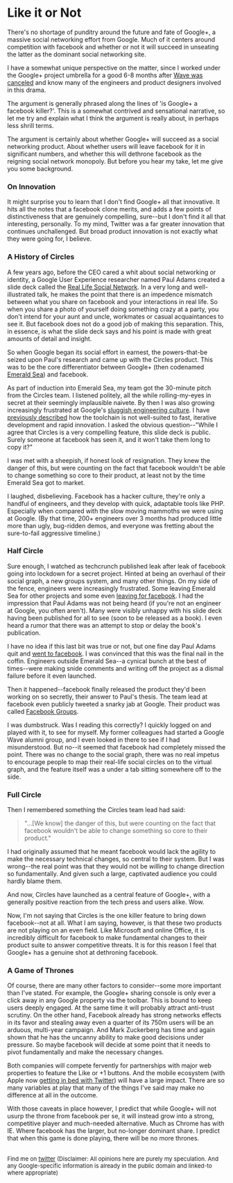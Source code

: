 
# Like it or Not

There's no shortage of punditry around the future and fate of Google+, a massive social networking
effort from Google. Much of it centers around competition with facebook and whether or
not it will succeed in unseating the latter as the dominant social networking site.

I have a somewhat unique perspective on the matter, since I worked under the Google+ project umbrella
for a good 6-8 months after [Wave was canceled](http://rethrick.com/#waving-goodbye) and know many
of the engineers and product designers involved in this drama.

The argument is generally phrased along the lines of 'is Google+ a facebook killer?'. This is a somewhat
contrived and sensational narrative, so let me try and explain what I think the argument is really about,
in perhaps less shrill terms.

The argument is certainly about whether Google+ will succeed as a social networking product. About
whether users will leave facebook for it in significant numbers, and whether this will dethrone facebook as the
reigning social network monopoly. But before you hear my take, let me give you some background.

### On Innovation

It might surprise you to learn that I don't find Google+ all that innovative. It hits all the notes
that a facebook clone merits, and adds a few points of distinctiveness that are genuinely compelling, sure--but
 I don't find it all that interesting, personally. To my mind, Twitter was a far greater innovation
that continues unchallenged. But broad product innovation is not exactly what they were going for, I believe.

### A History of Circles

A few years ago, before the CEO cared a whit about social networking or identity, a Google User
 Experience researcher named Paul Adams created a slide deck called the
 [Real Life Social Network](http://www.slideshare.net/padday/the-real-life-social-network-v2). In a
 very long and well-illustrated talk, he makes the point that there is an impedence mismatch between
 what you share on facebook and your interactions in real life. So when you share a photo of yourself
 doing something crazy at a party, you don't intend for your aunt and uncle, workmates or casual
acquaintances to see it. But facebook does not do a good job of making this separation. This, in
essence, is what the slide deck says and his point is made with great amounts of detail and insight.

So when Google began its social effort in earnest, the powers-that-be seized upon Paul's research
and came up with the Circles product. This was to be the core differentiator between Google+ (then
 codenamed [Emerald Sea](http://www.wired.com/epicenter/2011/06/inside-google-plus-social/)) and facebook.

As part of induction into Emerald Sea, my team got the 30-minute pitch from the Circles team. I
 listened politely, all the while rolling-my-eyes in secret at their seemingly implausible naivete.
 By then I was also growing increasingly frustrated at Google's [sluggish engineering culture](http://slacy.com/blog/2011/03/what-larry-page-really-needs-to-do-to-return-google-to-its-startup-roots/).
  I have [previously described](http://rethrick.com/#waving-goodbye) how the toolchain is not well-suited to fast, iterative development and
 rapid innovation. I asked the obvious question--"While I agree that Circles is a very compelling feature,
 this slide deck is public. Surely someone at facebook has seen it, and it won't take them long to copy it?"

I was met with a sheepish, if honest look of resignation. They knew the danger of this, but were
counting on the fact that facebook wouldn't be able to change something so core to their product, at
least not by the time Emerald Sea got to market.

I laughed, disbelieving. Facebook has a hacker culture,
they're only a handful of engineers, and they develop with quick, adaptable tools like PHP. Especially when compared
with the slow moving mammoths we were using at Google. (By that time, 200+ engineers over 3 months
had produced little more than ugly, bug-ridden demos, and everyone was fretting about the sure-to-fail
aggressive timeline.)

### Half Circle

Sure enough, I watched as techcrunch published leak after leak of facebook going into lockdown for
a secret project. Hinted at being an overhaul of their social graph, a new groups system, and many other things.
 On my side of the fence, engineers were increasingly frustrated. Some leaving Emerald Sea
 for other projects and some even [leaving for facebook](http://techcrunch.com/2010/10/29/rasmussen-facebook-google/).
  I had the impression that Paul Adams was not being
 heard (if you're not an engineer at Google, you often aren't). Many were visibly unhappy with his
  slide deck having been published for all to see (soon to be released as a book). I even heard a rumor that there
 was an attempt to stop or delay the book's publication.

I have no idea if this last bit was true or not, but one fine day Paul Adams quit and [went to facebook](http://techcrunch.com/2010/12/20/paul-adams-googler-whose-presentation-foretold-facebook-groups-heads-to-facebook/).
I was convinced that this was the final nail in the coffin.
 Engineers outside Emerald Sea--a cynical bunch at the best of times--were making snide comments
  and writing off the project as a dismal failure before it even launched.

Then it happened--facebook finally released the product they'd been working on so secretly, their
 answer to Paul's thesis. The team lead at facebook even publicly tweeted a snarky jab at Google.
Their product was called [Facebook Groups](http://www.huffingtonpost.com/2010/10/06/facebook-groups-launch-to_n_752918.html).

  I was dumbstruck. Was I reading this correctly? I quickly logged on and played with
it, to see for myself. My former colleagues had started a Google Wave alumni group, and I even looked in there
to see if I had misunderstood. But no--it seemed that facebook had completely missed the point.
 There was no change to the social graph, there was no real impetus to
encourage people to map their real-life social circles on to the virtual graph, and the feature itself
was a under a tab sitting somewhere off to the side.

### Full Circle

Then I remembered something the Circles team lead had said:

> "...[We know] the danger of this, but were
> counting on the fact that facebook wouldn't be able to change something so core to their product."

I had originally assumed that he meant facebook would lack the agility to make the necessary
 technical changes, so central to their system. But I was wrong--the real point was that they would
  not be *willing* to change direction so fundamentally. And given such a large, captivated audience you
could hardly blame them.

And now, Circles have launched as a central feature of Google+, with a generally positive reaction
from the tech press and users alike. Wow.

Now, I'm not saying that Circles is the one killer feature
to bring down facebook--not at all. What I am saying, however, is that these two products are not
playing on an even field. Like Microsoft and online Office, it is incredibly difficult for
facebook to make fundamental changes to their product suite to answer competitive threats. It is
for this reason I feel that Google+ has a genuine shot at dethroning facebook.

### A Game of Thrones

Of course, there are many other factors to consider--some more important than I've stated. For
example, the Google+ sharing console is only ever a click away in any Google property via the toolbar.
 This is bound to keep users deeply engaged. At the same time it will probably attract anti-trust scrutiny.
 On the other hand, Facebook already has strong networks effects in its favor and stealing away
 even a quarter of its 750m users will be an arduous, multi-year campaign.
 And Mark Zuckerberg has time and again shown that he has the uncanny ability to make good decisions
 under pressure. So maybe facebook will decide at some point that it needs to pivot fundamentally
 and make the necessary changes.

 Both companies will compete fervently for partnerships with major web properties to feature the Like
 or +1 buttons. And the mobile ecosystem (with Apple now [getting in bed with Twitter](http://mashable.com/2011/06/07/apple-twitter-ios5/)) will
 have a large impact. There are so many variables at play that many of the things I've said may
 make no difference at all in the outcome.

With those caveats in place however, I predict that while Google+ will not usurp the throne from facebook per se, it will instead
 grow into a strong, competitive player and much-needed alternative. Much as Chrome has with IE.
 Where facebook has the larger, but no-longer dominant share.
 I predict that when this game is done playing, there will be no more thrones.

<br>

<div style="font-size: small;">Find me on <a href="http://twitter.com/dhanji">twitter</a> (Disclaimer: All opinions here are purely my speculation. And any Google-specific information is already in the public domain and linked-to where appropriate)</div>
